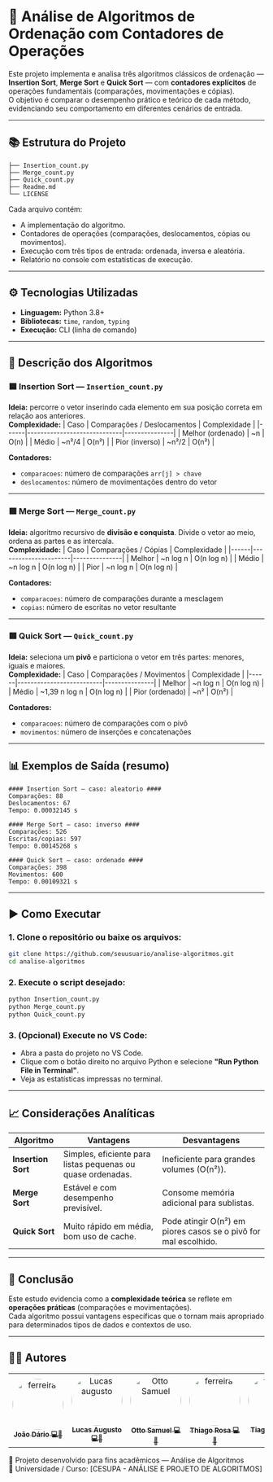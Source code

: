 # 🔢 Análise de Algoritmos de Ordenação com Contadores de Operações


Este projeto implementa e analisa três algoritmos clássicos de ordenação — **Insertion Sort**, **Merge Sort** e **Quick Sort** — com **contadores explícitos** de operações fundamentais (comparações, movimentações e cópias).  
O objetivo é comparar o desempenho prático e teórico de cada método, evidenciando seu comportamento em diferentes cenários de entrada.

---

## 📚 Estrutura do Projeto

```
├── Insertion_count.py
├── Merge_count.py
├── Quick_count.py
├── Readme.md
└── LICENSE
```

Cada arquivo contém:
- A implementação do algoritmo.
- Contadores de operações (comparações, deslocamentos, cópias ou movimentos).
- Execução com três tipos de entrada: ordenada, inversa e aleatória.
- Relatório no console com estatísticas de execução.

---

## ⚙️ Tecnologias Utilizadas

- **Linguagem:** Python 3.8+
- **Bibliotecas:** `time`, `random`, `typing`
- **Execução:** CLI (linha de comando)

---

## 🧩 Descrição dos Algoritmos

### 🟦 Insertion Sort — `Insertion_count.py`
**Ideia:** percorre o vetor inserindo cada elemento em sua posição correta em relação aos anteriores.  
**Complexidade:**
| Caso | Comparações / Deslocamentos | Complexidade |
|------|-----------------------------|---------------|
| Melhor (ordenado) | ~n | O(n) |
| Médio | ~n²/4 | O(n²) |
| Pior (inverso) | ~n²/2 | O(n²) |

**Contadores:**
- `comparacoes`: número de comparações `arr[j] > chave`
- `deslocamentos`: número de movimentações dentro do vetor

---

### 🟩 Merge Sort — `Merge_count.py`
**Ideia:** algoritmo recursivo de **divisão e conquista**. Divide o vetor ao meio, ordena as partes e as intercala.  
**Complexidade:**
| Caso | Comparações / Cópias | Complexidade |
|------|----------------------|---------------|
| Melhor | ~n log n | O(n log n) |
| Médio | ~n log n | O(n log n) |
| Pior | ~n log n | O(n log n) |

**Contadores:**
- `comparacoes`: número de comparações durante a mesclagem
- `copias`: número de escritas no vetor resultante

---

### 🟥 Quick Sort — `Quick_count.py`
**Ideia:** seleciona um **pivô** e particiona o vetor em três partes: menores, iguais e maiores.  
**Complexidade:**
| Caso | Comparações / Movimentos | Complexidade |
|------|--------------------------|---------------|
| Melhor | ~n log n | O(n log n) |
| Médio | ~1,39 n log n | O(n log n) |
| Pior (ordenado) | ~n² | O(n²) |

**Contadores:**
- `comparacoes`: número de comparações com o pivô
- `movimentos`: número de inserções e concatenações

---

## 📊 Exemplos de Saída (resumo)

```
#### Insertion Sort — caso: aleatorio ####
Comparações: 88
Deslocamentos: 67
Tempo: 0.00032145 s

#### Merge Sort — caso: inverso ####
Comparações: 526
Escritas/copias: 597
Tempo: 0.00145268 s

#### Quick Sort — caso: ordenado ####
Comparações: 398
Movimentos: 600
Tempo: 0.00109321 s
```

---

## ▶️ Como Executar

### 1. Clone o repositório ou baixe os arquivos:
```bash
git clone https://github.com/seuusuario/analise-algoritmos.git
cd analise-algoritmos
```

### 2. Execute o script desejado:
```bash
python Insertion_count.py
python Merge_count.py
python Quick_count.py
```

### 3. (Opcional) Execute no VS Code:
- Abra a pasta do projeto no VS Code.
- Clique com o botão direito no arquivo Python e selecione **"Run Python File in Terminal"**.
- Veja as estatísticas impressas no terminal.

---

## 📈 Considerações Analíticas

| Algoritmo | Vantagens | Desvantagens |
|------------|------------|---------------|
| **Insertion Sort** | Simples, eficiente para listas pequenas ou quase ordenadas. | Ineficiente para grandes volumes (O(n²)). |
| **Merge Sort** | Estável e com desempenho previsível. | Consome memória adicional para sublistas. |
| **Quick Sort** | Muito rápido em média, bom uso de cache. | Pode atingir O(n²) em piores casos se o pivô for mal escolhido. |

---

## 🧠 Conclusão

Este estudo evidencia como a **complexidade teórica** se reflete em **operações práticas** (comparações e movimentações).  
Cada algoritmo possui vantagens específicas que o tornam mais apropriado para determinados tipos de dados e contextos de uso.

---

## 👨‍💻 Autores
<table>
  <tr>
     <td align="center">
            <a href="https://github.com/JoaoDario632">
         <img src="https://avatars.githubusercontent.com/u/134674876?v=4" style="border-radius: 50%" width="100px;" alt="ferreira"/>
         <br />
         <sub><b>João Dário 💻👑</b></sub>
       </a>
     </td>
    <td align="center">
       <a href="https://github.com/LucasAugustoSS">
         <img src="https://avatars.githubusercontent.com/u/126918429?v=4" style="border-radius: 50%" width="100px;" alt="Lucas augusto"/>
         <br />
         <sub><b>Lucas Augusto 💻👑</b></sub>
       </a>
     </td>
    <td align="center">
         <a href="https://github.com/Otto-Samuel">
         <img src="https://avatars.githubusercontent.com/u/162514493?v=4" style="border-radius: 50%" width="100px;" alt="Otto Samuel"/>
         <br />
         <sub><b>Otto Samuel 💻👑</b></sub>
       </a>
     </td>
     <td align="center">
       <a href="https://github.com/ThiagoRosa21">
         <img src="https://avatars.githubusercontent.com/u/170032355?v=4" style="border-radius: 50%" width="100px;" alt="ferreira"/>
         <br />
         <sub><b>Thiago Rosa 💻👑</b></sub>
       </a>
     </td>
     <td align="center">
          <a href="https://github.com/FrrTiago">
         <img src="https://avatars.githubusercontent.com/u/132114628?v=4" style="border-radius: 50%" width="100px;" alt="ferreira"/>
         <br />
         <sub><b>Tiago Ferreira 💻👑</b></sub>
       </a>
     </td>
  </tr>
</table>


📅 Projeto desenvolvido para fins acadêmicos — Análise de Algoritmos  
🧮 Universidade / Curso: [CESUPA - ANÁLISE E PROJETO DE ALGORITMOS]
